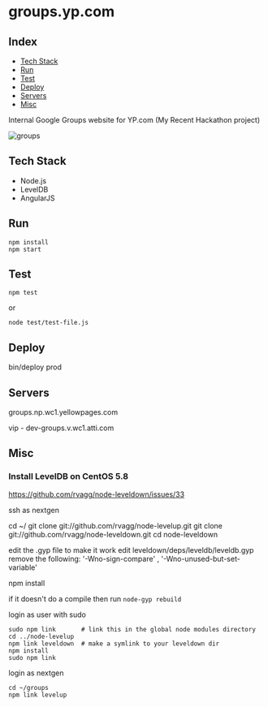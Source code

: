 # groups.yp.com

## Index

* [Tech Stack](#tech-stack)
* [Run](#run)
* [Test](#test)
* [Deploy](#deploy)
* [Servers](#servers)
* [Misc](#misc)

Internal Google Groups website for YP.com
(My Recent Hackathon project)

![groups](http://i.imgur.com/RyhDmVe.png)

## Tech Stack

* Node.js
* LevelDB
* AngularJS


## Run

    npm install
    npm start

## Test

    npm test
    
or 
    
    node test/test-file.js

## Deploy

bin/deploy prod

## Servers

groups.np.wc1.yellowpages.com

vip - dev-groups.v.wc1.atti.com

## Misc

### Install LevelDB on CentOS 5.8
https://github.com/rvagg/node-leveldown/issues/33

ssh as nextgen

  cd ~/
  git clone git://github.com/rvagg/node-levelup.git
  git clone git://github.com/rvagg/node-leveldown.git
  cd node-leveldown

edit the .gyp file to make it work edit leveldown/deps/leveldb/leveldb.gyp remove the following: '-Wno-sign-compare' , '-Wno-unused-but-set-variable'

  npm install 

if it doesn't do a compile then run `node-gyp rebuild`

login as user with sudo

    sudo npm link       # link this in the global node modules directory
    cd ../node-levelup
    npm link leveldown  # make a symlink to your leveldown dir
    npm install
    sudo npm link

login as nextgen

    cd ~/groups
    npm link levelup
